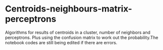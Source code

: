# Centroids-neighbours-matrix-perceptrons
Algorithms for results of centroids in a cluster, number of neighbors and perceptrons. Plus using the confusion matrix to work out the probability.The notebook codes are still being edited if there are errors.
